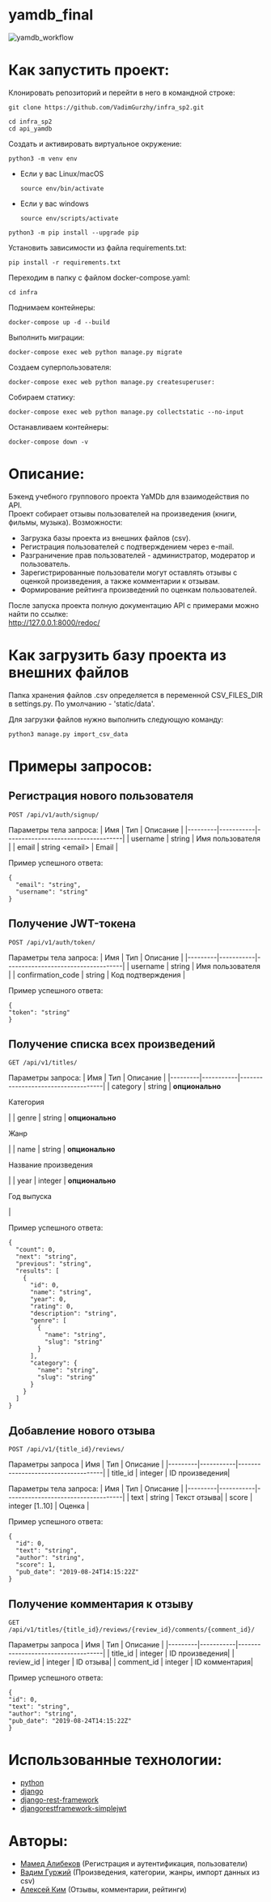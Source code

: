 # yamdb_final
![yamdb_workflow](https://github.com/VadimGurzhy/yamdb_final/actions/workflows/yamdb_workflow.yml/badge.svg)
# Как запустить проект:

Клонировать репозиторий и перейти в него в командной строке:

```
git clone https://github.com/VadimGurzhy/infra_sp2.git
```

```
cd infra_sp2
cd api_yamdb
```

Cоздать и активировать виртуальное окружение:

```
python3 -m venv env
```

* Если у вас Linux/macOS

    ```
    source env/bin/activate
    ```

* Если у вас windows

    ```
    source env/scripts/activate
    ```


```
python3 -m pip install --upgrade pip
```

Установить зависимости из файла requirements.txt:

```
pip install -r requirements.txt
```
Переходим в папку с файлом docker-compose.yaml:

```
cd infra
```

Поднимаем контейнеры:

```
docker-compose up -d --build
```
Выполнить миграции:

```
docker-compose exec web python manage.py migrate
```

Создаем суперпользователя:

```
docker-compose exec web python manage.py createsuperuser:
```

Собираем статику:

```
docker-compose exec web python manage.py collectstatic --no-input
```

Останавливаем контейнеры:

```
docker-compose down -v
```

# Описание:

Бэкенд учебного группового проекта YaMDb для взаимодействия по API.  
Проект собирает отзывы пользователей на произведения (книги, фильмы, музыка). Возможности:
* Загрузка базы проекта из внешних файлов (csv).
* Регистрация пользователей с подтверждением через e-mail.
* Разграничение прав пользователей - администратор, модератор и пользователь.
* Зарегистрированные пользователи могут оставлять отзывы с оценкой произведения, а также комментарии к отзывам.
* Формирование рейтинга произведений по оценкам пользователей.

После запуска проекта полную документацию API с примерами можно найти по ссылке:  
<http://127.0.0.1:8000/redoc/>

# Как загрузить базу проекта из внешних файлов
Папка хранения файлов .csv определяется в переменной CSV_FILES_DIR в settings.py. По умолчанию - 'static/data'.

Для загрузки файлов нужно выполнить следующую команду:
```
python3 manage.py import_csv_data
```

# Примеры запросов:
 
 ## Регистрация нового пользователя


```
POST /api/v1/auth/signup/
```
Параметры тела запроса:
| Имя     | Тип       | Описание                           |
|---------|-----------|------------------------------------|
| username | string | Имя пользователя |
| email | string \<email> | Email |

Пример успешного ответа:
```
{
  "email": "string",
  "username": "string"
}
```
## Получение JWT-токена
```
POST /api/v1/auth/token/
```
Параметры тела запроса:
| Имя     | Тип       | Описание                           |
|---------|-----------|------------------------------------|
| username | string | Имя пользователя |
| confirmation_code | string | Код подтверждения |

Пример успешного ответа:
```
{
"token": "string"
}
```

## Получение списка всех произведений
```
GET /api/v1/titles/
```

Параметры запроса:
| Имя     | Тип       | Описание                           |
|---------|-----------|------------------------------------|
| category | string | **опционально** <p> Категория </p>|
| genre | string | **опционально** <p> Жанр </p>|
| name | string | **опционально** <p> Название произведения </p>|
| year | integer | **опционально** <p> Год выпуска </p>|

Пример успешного ответа:
```
{
  "count": 0,
  "next": "string",
  "previous": "string",
  "results": [
    {
      "id": 0,
      "name": "string",
      "year": 0,
      "rating": 0,
      "description": "string",
      "genre": [
        {
          "name": "string",
          "slug": "string"
        }
      ],
      "category": {
        "name": "string",
        "slug": "string"
      }
    }
  ]
}
```

## Добавление нового отзыва
```
POST /api/v1/{title_id}/reviews/
```
Параметры запроса
| Имя     | Тип       | Описание                           |
|---------|-----------|------------------------------------|
| title_id | integer | ID произведения|

Параметры тела запроса:
| Имя     | Тип       | Описание                           |
|---------|-----------|------------------------------------|
| text | string | Текст отзыва|
| score | integer [1..10] | Оценка |

Пример успешного ответа:
```
{
  "id": 0,
  "text": "string",
  "author": "string",
  "score": 1,
  "pub_date": "2019-08-24T14:15:22Z"
}
```

## Получение комментария к отзыву
``` 
GET /api/v1/titles/{title_id}/reviews/{review_id}/comments/{comment_id}/
```
Параметры запроса
| Имя     | Тип       | Описание                           |
|---------|-----------|------------------------------------|
| title_id | integer | ID произведения|
| review_id | integer | ID отзыва|
| comment_id | integer | ID комментария|


Пример успешного ответа:
```
{
"id": 0,
"text": "string",
"author": "string",
"pub_date": "2019-08-24T14:15:22Z"
}
```

# Использованные технологии:

* [python](https://www.python.org/doc/)
* [django](https://docs.djangoproject.com/en/3.2/)
* [django-rest-framework](https://www.django-rest-framework.org/)
* [djangorestframework-simplejwt](https://django-rest-framework-simplejwt.readthedocs.io/en/latest/)

# Авторы:

* [Мамед Алибеков](https://github.com/Niechec) (Регистрация и аутентификация, пользователи)
* [Вадим Гуржий](https://github.com/VadimGurzhy) (Произведения, категории, жанры, импорт данных из csv)
* [Алексей Ким](https://github.com/kim-a-s) (Отзывы, комментарии, рейтинги)